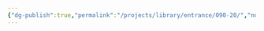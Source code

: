 ```yaml
---
{"dg-publish":true,"permalink":"/projects/library/entrance/090-20/","noteIcon":"0","created":"2024-04-23T18:01:07.900+09:00","updated":"2024-04-23T18:08:35.455+09:00"}
---
```


